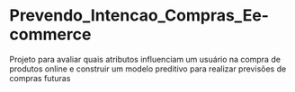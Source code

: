 # Prevendo_Intencao_Compras_Ee-commerce
Projeto para avaliar quais atributos influenciam um usuário na compra de produtos online e construir um modelo preditivo para realizar previsões de compras futuras
